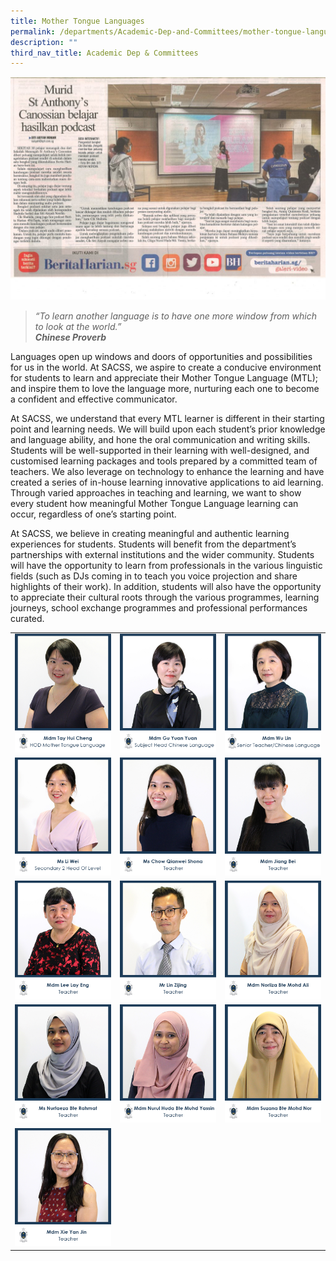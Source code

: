 ```yaml
---
title: Mother Tongue Languages
permalink: /departments/Academic-Dep-and-Committees/mother-tongue-languages/
description: ""
third_nav_title: Academic Dep & Committees
---
```



![](/images/Departments/Academic%20Dep%20&%20Comittee/Mother%20Tongue/Artikel-akhbar-SACSS-1024x724.jpg)

> _“To learn another language is to have one more window from which to look at the world.”_   
**_Chinese Proverb_**

Languages open up windows and doors of opportunities and possibilities for us in the world. At SACSS, we aspire to create a conducive environment for students to learn and appreciate their Mother Tongue Language (MTL); and inspire them to love the language more, nurturing each one to become a confident and effective communicator.

At SACSS, we understand that every MTL learner is different in their starting point and learning needs. We will build upon each student’s prior knowledge and language ability, and hone the oral communication and writing skills. Students will be well-supported in their learning with well-designed, and customised learning packages and tools prepared by a committed team of teachers. We also leverage on technology to enhance the learning and have created a series of in-house learning innovative applications to aid learning. Through varied approaches in teaching and learning, we want to show every student how meaningful Mother Tongue Language learning can occur, regardless of one’s starting point.

At SACSS, we believe in creating meaningful and authentic learning experiences for students. Students will benefit from the department’s partnerships with external institutions and the wider community. Students will have the opportunity to learn from professionals in the various linguistic fields (such as DJs coming in to teach you voice projection and share highlights of their work). In addition, students will also have the opportunity to appreciate their cultural roots through the various programmes, learning journeys, school exchange programmes and professional performances curated.

|   |   |   |
|---|---|---|
| ![](/images/Departments/Academic%20Dep%20&%20Comittee/Mother%20Tongue/1_MDM-TAY-HUI-CHENG.jpg)  | ![](/images/Departments/Academic%20Dep%20&%20Comittee/Mother%20Tongue/2_MDM-GU-YUAN-YUAN.jpg)  |![](/images/Departments/Academic%20Dep%20&%20Comittee/Mother%20Tongue/13_MDM-WU-LIN.jpg)   |
|![](/images/Departments/Academic%20Dep%20&%20Comittee/Mother%20Tongue/4_MS-LI-WEI.jpg)   | ![](/images/Departments/Academic%20Dep%20&%20Comittee/Mother%20Tongue/3_MS-CHOW-QIANWEI-SHONA.jpg)  |![](/images/Departments/Academic%20Dep%20&%20Comittee/Mother%20Tongue/4_MDM-JIANG-BEI.jpg)   |
|  ![](/images/Departments/Academic%20Dep%20&%20Comittee/Mother%20Tongue/5_MDM-LEE-LAY-ENG.jpg) | ![](/images/Departments/Academic%20Dep%20&%20Comittee/Mother%20Tongue/7_MR-LIN-ZIJING.jpg)  |  ![](/images/Departments/Academic%20Dep%20&%20Comittee/Mother%20Tongue/8_MDM-NORLIZA-BTE-MOHD-ALI.jpg) |
|  ![](/images/Departments/Academic%20Dep%20&%20Comittee/Mother%20Tongue/9_MS-NURFAEZA-BTE-RAHMAT.jpg) | ![](/images/Departments/Academic%20Dep%20&%20Comittee/Mother%20Tongue/10_MDM-NURUL-HUDA-BTE-MUHD-YASSIN.jpg)  |  ![](/images/Departments/Academic%20Dep%20&%20Comittee/Mother%20Tongue/11_MDM-SUZANA-BTE-MOHD-NOR.jpg) |
|  ![](/images/Departments/Academic%20Dep%20&%20Comittee/Mother%20Tongue/12_MDM-XIE-YAN-JIN.jpg) |   |   |